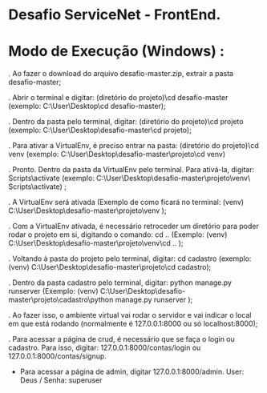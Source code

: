 # Desafio ServiceNet - FrontEnd.
# Modo de Execução (Windows) :

. Ao fazer o download do arquivo desafio-master.zip, extrair a pasta desafio-master;

. Abrir o terminal e digitar: (diretório do projeto)\cd desafio-master (exemplo: C:\User\Desktop\cd desafio-master);

. Dentro da pasta pelo terminal, digitar: (diretório do projeto)\cd projeto (exemplo: C:\User\Desktop\desafio-master\cd projeto);

. Para ativar a VirtualEnv, é preciso entrar na pasta: (diretório do projeto)\cd venv (exemplo: C:\User\Desktop\desafio-master\projeto\cd venv)

. Pronto. Dentro da pasta da VirtualEnv pelo terminal. Para ativá-la, digitar: Scripts\activate (exemplo: C:\User\Desktop\desafio-master\projeto\venv\ Scripts\activate) ;

. A VirtualEnv será ativada (Exemplo de como ficará no terminal: (venv) C:\User\Desktop\desafio-master\projeto\venv );

. Com a VirtualEnv ativada, é necessário retroceder um diretório para poder rodar o projeto em si, digitando o comando: cd .. (Exemplo: (venv) C:\User\Desktop\desafio-master\projeto\venv\cd .. ); 

. Voltando à pasta do projeto pelo terminal, digitar: cd cadastro  (exemplo: (venv) C:\User\Desktop\desafio-master\projeto\cd cadastro);

. Dentro da pasta cadastro pelo terminal, digitar: python manage.py runserver (Exemplo: (venv) C:\User\Desktop\desafio-master\projeto\cadastro\python manage.py runserver );

. Ao fazer isso, o ambiente virtual vai rodar o servidor e vai indicar o local em que está rodando (normalmente é 127.0.0.1:8000 ou só localhost:8000);

. Para acessar a página de crud, é necessário que se faça o login ou cadastro. Para isso, digitar: 127.0.0.1:8000/contas/login ou 127.0.0.1:8000/contas/signup.

* Para acessar a página de admin, digitar 127.0.0.1:8000/admin. User: Deus / Senha: superuser

